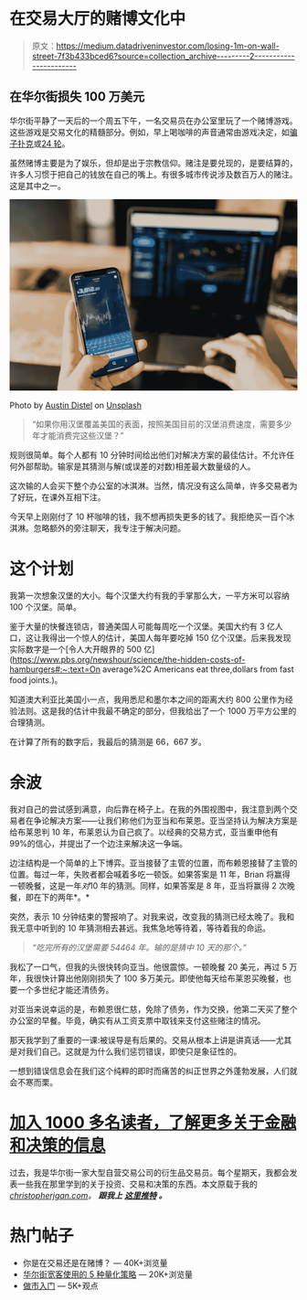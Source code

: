 # 在交易大厅的赌博文化中

> 原文：<https://medium.datadriveninvestor.com/losing-1m-on-wall-street-7f3b433bced6?source=collection_archive---------2----------------------->

## 在华尔街损失 100 万美元

华尔街平静了一天后的一个周五下午，一名交易员在办公室里玩了一个赌博游戏。这些游戏是交易文化的精髓部分。例如，早上喝咖啡的声音通常由游戏决定，如[骗子扑克](https://en.wikipedia.org/wiki/Liar%27s_poker)或[24 轮](https://en.wikipedia.org/wiki/24_Game)。

虽然赌博主要是为了娱乐，但却是出于宗教信仰。赌注是要兑现的，是要结算的，许多人习惯于把自己的钱放在自己的嘴上。有很多城市传说涉及数百万人的赌注。这是其中之一。

![](img/8ef87756ad73f758772de411b5795b9f.png)

Photo by [Austin Distel](https://unsplash.com/@austindistel) on [Unsplash](https://unsplash.com/photos/EMPZ7yRZoGw)

> “如果你用汉堡覆盖美国的表面，按照美国目前的汉堡消费速度，需要多少年才能消费完这些汉堡？”

规则很简单。每个人都有 10 分钟时间给出他们对解决方案的最佳估计。不允许任何外部帮助。输家是其猜测与解(或误差的对数)相差最大数量级的人。

这次输的人会买下整个办公室的冰淇淋。当然，情况没有这么简单，许多交易者为了好玩，在课外互相下注。

今天早上刚刚付了 10 杯咖啡的钱，我不想再损失更多的钱了。我拒绝买一百个冰淇淋。忽略额外的旁注聊天，我专注于解决问题。

# 这个计划

我第一次想象汉堡的大小。每个汉堡大约有我的手掌那么大，一平方米可以容纳 100 个汉堡。简单。

鉴于大量的快餐连锁店，普通美国人可能每周吃一个汉堡。美国大约有 3 亿人口，这让我得出一个惊人的估计，美国人每年要吃掉 150 亿个汉堡。后来我发现实际数字是一个[令人大开眼界的 500 亿](https://www.pbs.org/newshour/science/the-hidden-costs-of-hamburgers#:~:text=On average%2C Americans eat three,dollars from fast food joints.)。

知道澳大利亚比美国小一点，我用悉尼和墨尔本之间的距离大约 800 公里作为经验法则。这是我的估计中我最不确定的部分，但我给出了一个 1000 万平方公里的合理猜测。

在计算了所有的数字后，我最后的猜测是 66，667 岁。

# 余波

我对自己的尝试感到满意，向后靠在椅子上。在我的外围视图中，我注意到两个交易者在争论解决方案——让我们称他们为亚当和布莱恩。亚当坚持认为解决方案是给布莱恩判 10 年，布莱恩认为自己疯了。以经典的交易方式，亚当重申他有 99%的信心，并提出了一个边注来解决这一争端。

边注结构是一个简单的上下博弈。亚当接替了主管的位置，而布赖恩接替了主管的位置。每过一年，失败者都会喊着多吃一顿饭。如果答案是 11 年，Brian 将赢得一顿晚餐，这是一年*对*10 年的猜测。同样，如果答案是 8 年，亚当将赢得 2 次晚餐，即在下的两年*。*

突然，表示 10 分钟结束的警报响了。对我来说，改变我的猜测已经太晚了。我和我无意中听到的 10 年猜测相去甚远。我焦急地等待着，等待着我的命运。

> *“吃完所有的汉堡需要 54464 年。输的是猜中 10 天的那个。”*

我松了一口气，但我的头很快转向亚当。他很震惊。一顿晚餐 20 美元，再过 5 万年，我很快计算出他刚刚损失了 100 多万美元。即使他每天给布莱恩买晚餐，也要一个多世纪才能还清债务。

对亚当来说幸运的是，布赖恩很仁慈，免除了债务，作为交换，他第二天买了整个办公室的早餐。毕竟，确实有从工资支票中取钱来支付这些赌注的情况。

那天我学到了重要的一课:被误导是有后果的。交易从根本上讲是讲真话——尤其是对我们自己。这就是为什么我们惩罚错误，即使只是象征性的。

一想到错误信息会在我们这个纯粹的即时而痛苦的纠正世界之外蓬勃发展，人们就会不寒而栗。

# [加入 1000 多名读者，了解更多关于金融和决策的信息](https://investinglessons.substack.com/)

过去，我是华尔街一家大型自营交易公司的衍生品交易员。每个星期天，我都会发表一些我在那里学到的关于投资、交易和决策的东西。本文原载于我的[*christopherjgan.com*](https://christopherjgan.com/)*。* ***跟我上*** [***这里推特***](https://twitter.com/christopherjgan) ***。***

# 热门帖子

*   你是在交易还是在赌博？ — 40K+浏览量
*   [华尔街宽客使用的 5 种量化策略](https://investinglessons.substack.com/p/5-quant-strategies-used-by-a-wall) — 20K+浏览量
*   [做市入门](https://investinglessons.substack.com/p/beginners-guide-to-market-making) — 5K+观点